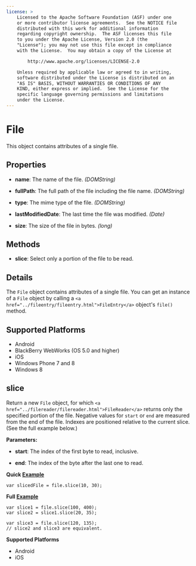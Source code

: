 ```yaml
---
license: >
    Licensed to the Apache Software Foundation (ASF) under one
    or more contributor license agreements.  See the NOTICE file
    distributed with this work for additional information
    regarding copyright ownership.  The ASF licenses this file
    to you under the Apache License, Version 2.0 (the
    "License"); you may not use this file except in compliance
    with the License.  You may obtain a copy of the License at

        http://www.apache.org/licenses/LICENSE-2.0

    Unless required by applicable law or agreed to in writing,
    software distributed under the License is distributed on an
    "AS IS" BASIS, WITHOUT WARRANTIES OR CONDITIONS OF ANY
    KIND, either express or implied.  See the License for the
    specific language governing permissions and limitations
    under the License.
---
```


# File

This object contains attributes of a single file.

## Properties

- __name__: The name of the file. _(DOMString)_

- __fullPath__: The full path of the file including the file name. _(DOMString)_

- __type__: The mime type of the file. _(DOMString)_

- __lastModifiedDate__: The last time the file was modified. _(Date)_

- __size__: The size of the file in bytes. _(long)_

## Methods

- __slice__: Select only a portion of the file to be read.

## Details

The `File` object contains attributes of a single file.  You can get
an instance of a `File` object by calling a `<a href="../fileentry/fileentry.html">FileEntry</a>` object's
`file()` method.

## Supported Platforms

- Android
- BlackBerry WebWorks (OS 5.0 and higher)
- iOS
- Windows Phone 7 and 8
- Windows 8

## slice

Return a new `File` object, for which `<a href="../filereader/filereader.html">FileReader</a>` returns only the
specified portion of the file.  Negative values for `start` or `end`
are measured from the end of the file.  Indexes are positioned
relative to the current slice. (See the full example below.)

__Parameters:__

- __start__: The index of the first byte to read, inclusive.

- __end__: The index of the byte after the last one to read.

__Quick <a href="../../storage/storage.opendatabase.html">Example</a>__

    var slicedFile = file.slice(10, 30);

__Full <a href="../../storage/storage.opendatabase.html">Example</a>__

    var slice1 = file.slice(100, 400);
    var slice2 = slice1.slice(20, 35);

    var slice3 = file.slice(120, 135);
    // slice2 and slice3 are equivalent.

__Supported Platforms__

- Android
- iOS
